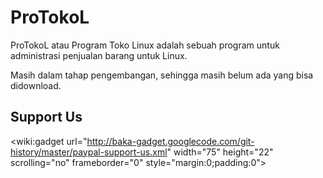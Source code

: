 # ProTokoL #

ProTokoL atau Program Toko Linux adalah sebuah program untuk administrasi penjualan barang untuk Linux.

Masih dalam tahap pengembangan, sehingga masih belum ada yang bisa didownload.


## Support Us ##

&lt;wiki:gadget url="http://baka-gadget.googlecode.com/git-history/master/paypal-support-us.xml" width="75" height="22" scrolling="no" frameborder="0" style="margin:0;padding:0"&gt;
